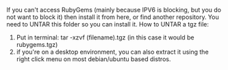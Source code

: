 If you can't access RubyGems (mainly because IPV6 is blocking, but you do not want to block it) then install it from here, or find another repository. You need to UNTAR this folder so you can install it.
How to UNTAR a tgz file: 
1. Put in terminal: tar -xzvf (filename).tgz (in this case it would be rubygems.tgz)
2. if you're on a desktop environment, you can also extract it using the right click menu on most debian/ubuntu based distros.
